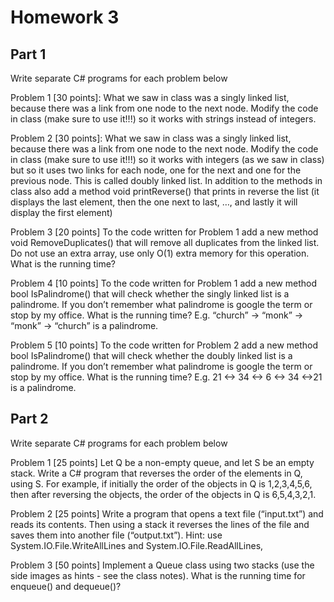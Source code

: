 # Homework 3

## Part 1

Write separate C# programs for each problem below

Problem 1 [30 points]: What we saw in class was a singly linked list, because there was a link from one node to the next node. Modify the code in class (make sure to use it!!!) so it works with strings instead of integers.

Problem 2 [30 points]: What we saw in class was a singly linked list, because there was a link from one node to the next node. Modify the code in class (make sure to use it!!!) so it works with integers (as we saw in class) but so it uses two links for each node, one for the next and one for the previous node. This is called doubly linked list. In addition to the methods in class also add a method void printReverse() that prints in reverse the list (it displays the last element, then the one next to last, …, and lastly it will display the first element)

Problem 3 [20 points] To the code written for Problem 1 add a new method void RemoveDuplicates() that will remove all duplicates from the linked list. Do not use an extra array, use only O(1) extra memory for this operation. What is the running time?

Problem 4 [10 points] To the code written for Problem 1 add a new method bool IsPalindrome() that will check whether the singly linked list is a palindrome. If you don’t remember what palindrome is google the term or stop by my office. What is the running time?  E.g. “church” -> “monk” -> “monk” -> “church” is a palindrome.

Problem 5 [10 points] To the code written for Problem 2 add a new method bool IsPalindrome() that will check whether the doubly linked list is a palindrome. If you don’t remember what palindrome is google the term or stop by my office. What is the running time?  E.g. 21 <->  34  <-> 6  <-> 34 <->21 is a palindrome.

## Part 2

Write separate C# programs for each problem below

Problem 1 [25 points] Let Q be a non-empty queue, and let S be an empty stack. Write a C# program that reverses the order of the elements in Q, using S.
For example, if initially the order of the objects in Q is 1,2,3,4,5,6, then after reversing the objects, the order of the objects in Q is 6,5,4,3,2,1.

Problem 2 [25 points] Write a program that opens a text file (“input.txt”) and reads its contents. Then using a stack it reverses the lines of the file and saves them into another file (“output.txt”). Hint: use System.IO.File.WriteAllLines and System.IO.File.ReadAllLines,

Problem 3 [50 points] Implement a Queue class using two stacks (use the side images as hints - see the class notes). What is the running time for enqueue() and dequeue()?

